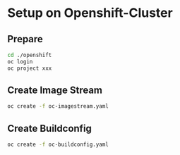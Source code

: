 # Setup on Openshift-Cluster

## Prepare
``` bash
cd ./openshift
oc login
oc project xxx
```

## Create Image Stream
``` bash
oc create -f oc-imagestream.yaml
```

## Create Buildconfig
``` bash
oc create -f oc-buildconfig.yaml
```
